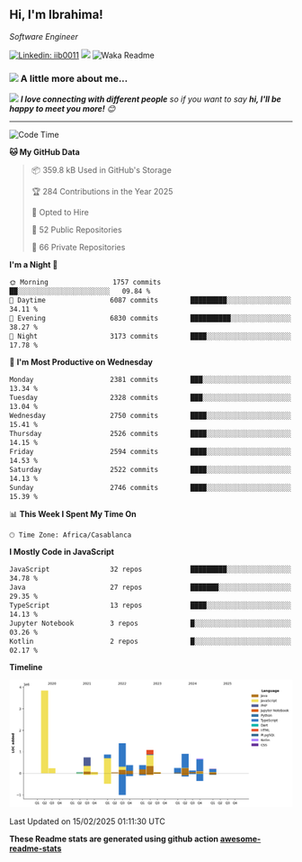 <h2>Hi, I'm Ibrahima! </h2>
<p><em>Software Engineer 
</em></p>


[![Linkedin: iib0011](https://img.shields.io/badge/-iib0011-blue?style=flat-square&logo=Linkedin&logoColor=white&link=https://www.linkedin.com/in/iib0011/)](https://www.linkedin.com/in/iib0011/)
![](https://visitor-badge.glitch.me/badge?page_id=iib0011)
![Waka Readme](https://github.com/iib0011/iib0011/workflows/Waka%20Readme/badge.svg)


### <img src="https://media.giphy.com/media/VgCDAzcKvsR6OM0uWg/giphy.gif" width="50"> A little more about me...  


<img src="https://media.giphy.com/media/LnQjpWaON8nhr21vNW/giphy.gif" width="60"> <em><b>I love connecting with different people</b> so if you want to say <b>hi, I'll be happy to meet you more!</b> 😊</em>

---
<!--START_SECTION:waka-->
![Code Time](http://img.shields.io/badge/Code%20Time-4%2C381%20hrs%2019%20mins-blue)

**🐱 My GitHub Data** 

> 📦 359.8 kB Used in GitHub's Storage 
 > 
> 🏆 284 Contributions in the Year 2025
 > 
> 💼 Opted to Hire
 > 
> 📜 52 Public Repositories 
 > 
> 🔑 66 Private Repositories 
 > 
**I'm a Night 🦉** 

```text
🌞 Morning                1757 commits        ██░░░░░░░░░░░░░░░░░░░░░░░   09.84 % 
🌆 Daytime                6087 commits        █████████░░░░░░░░░░░░░░░░   34.11 % 
🌃 Evening                6830 commits        ██████████░░░░░░░░░░░░░░░   38.27 % 
🌙 Night                  3173 commits        ████░░░░░░░░░░░░░░░░░░░░░   17.78 % 
```
📅 **I'm Most Productive on Wednesday** 

```text
Monday                   2381 commits        ███░░░░░░░░░░░░░░░░░░░░░░   13.34 % 
Tuesday                  2328 commits        ███░░░░░░░░░░░░░░░░░░░░░░   13.04 % 
Wednesday                2750 commits        ████░░░░░░░░░░░░░░░░░░░░░   15.41 % 
Thursday                 2526 commits        ████░░░░░░░░░░░░░░░░░░░░░   14.15 % 
Friday                   2594 commits        ████░░░░░░░░░░░░░░░░░░░░░   14.53 % 
Saturday                 2522 commits        ████░░░░░░░░░░░░░░░░░░░░░   14.13 % 
Sunday                   2746 commits        ████░░░░░░░░░░░░░░░░░░░░░   15.39 % 
```


📊 **This Week I Spent My Time On** 

```text
🕑︎ Time Zone: Africa/Casablanca
```

**I Mostly Code in JavaScript** 

```text
JavaScript               32 repos            █████████░░░░░░░░░░░░░░░░   34.78 % 
Java                     27 repos            ███████░░░░░░░░░░░░░░░░░░   29.35 % 
TypeScript               13 repos            ████░░░░░░░░░░░░░░░░░░░░░   14.13 % 
Jupyter Notebook         3 repos             █░░░░░░░░░░░░░░░░░░░░░░░░   03.26 % 
Kotlin                   2 repos             █░░░░░░░░░░░░░░░░░░░░░░░░   02.17 % 
```



**Timeline**

![Lines of Code chart](https://raw.githubusercontent.com/iib0011/iib0011/master/assets/bar_graph.png)


 Last Updated on 15/02/2025 01:11:30 UTC
<!--END_SECTION:waka-->

**These Readme stats are generated using github action [awesome-readme-stats](https://github.com/iib0011/waka-readme-stats)**
